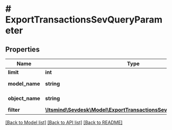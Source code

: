# # ExportTransactionsSevQueryParameter

## Properties

Name | Type | Description | Notes
------------ | ------------- | ------------- | -------------
**limit** | **int** | Limit export | [optional]
**model_name** | **string** | Model name, which is &#39;CheckAccountTransaction&#39; | [default to 'CheckAccountTransaction']
**object_name** | **string** | Model name, which is &#39;SevQuery&#39; | [default to 'SevQuery']
**filter** | [**\Itsmind\Sevdesk\Model\ExportTransactionsSevQueryParameterFilter**](ExportTransactionsSevQueryParameterFilter.md) |  | [optional]

[[Back to Model list]](../../README.md#models) [[Back to API list]](../../README.md#endpoints) [[Back to README]](../../README.md)
